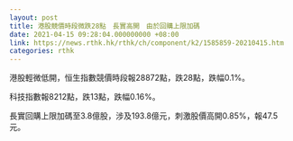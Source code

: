 ```yaml
---
layout: post
title: 港股競價時段微跌28點　長實高開　由於回購上限加碼
date: 2021-04-15 09:28:04.000000000 +08:00
link: https://news.rthk.hk/rthk/ch/component/k2/1585859-20210415.htm
categories: rthk
---
```


港股輕微低開，恒生指數競價時段報28872點，跌28點，跌幅0.1%。

科技指數報8212點，跌13點，跌幅0.16%。

長實回購上限加碼至3.8億股，涉及193.8億元，刺激股價高開0.85%，報47.5元。
